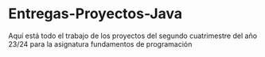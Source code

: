# Entregas-Proyectos-Java
Aquí está todo el trabajo de los proyectos del segundo cuatrimestre del año 23/24 para la asignatura fundamentos de programación
